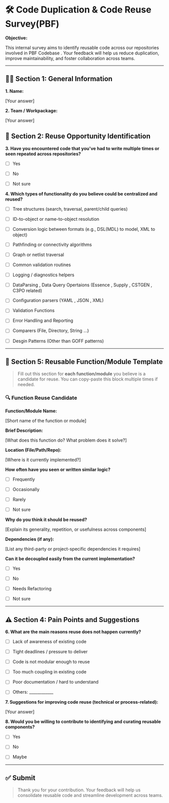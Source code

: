 # 🛠️  Code Duplication & Code Reuse Survey(PBF)



**Objective:**  

This internal survey aims to identify reusable code across our repositories involved in PBF Codebase . Your feedback will help us reduce duplication, improve maintainability, and foster collaboration across teams.



---



## 🧑‍💻 Section 1: General Information



**1. Name:**  

[Your answer]



**2. Team / Workpackage:**  

[Your answer]



## 🔁 Section 2: Reuse Opportunity Identification



**3. Have you encountered code that you've had to write multiple times or seen repeated across repositories?**  

- [ ] Yes  

- [ ] No  

- [ ] Not sure



**4. Which types of functionality do you believe could be centralized and reused?**  

- [ ] Tree structures (search, traversal, parent/child queries)  

- [ ] ID-to-object or name-to-object resolution  

- [ ] Conversion logic between  formats (e.g., DSL(MDL) to model, XML to object)  

- [ ] Pathfinding or connectivity algorithms  

- [ ] Graph or netlist traversal  

- [ ] Common validation routines  

- [ ] Logging / diagnostics helpers

- [ ] DataParsing , Data Query Opertaions (Essence , Supply , CSTGEN , C3PO related)

- [ ] Configuration parsers  (YAML , JSON , XML)

- [ ] Validation Functions

- [ ] Error Handling and Reporting

- [ ] Comparers (File, Directory, String ...)

- [ ] Desgin Patterns (Other than GOFF patterns)
      





---

## 🧩 Section 5: Reusable Function/Module Template



> Fill out this section for **each function/module** you believe is a candidate for reuse. You can copy-paste this block multiple times if needed.



### 🔍 Function Reuse Candidate



**Function/Module Name:**  

[Short name of the function or module]



**Brief Description:**  

[What does this function do? What problem does it solve?]



**Location (File/Path/Repo):**  

[Where is it currently implemented?]



**How often have you seen or written similar logic?**  

- [ ] Frequently  

- [ ] Occasionally  

- [ ] Rarely  

- [ ] Not sure



**Why do you think it should be reused?**  

[Explain its generality, repetition, or usefulness across components]



**Dependencies (if any):**  

[List any third-party or project-specific dependencies it requires]



**Can it be decoupled easily from the current implementation?**  

- [ ] Yes  

- [ ] No  

- [ ] Needs Refactoring  

- [ ] Not sure



---



## ⚠️ Section 4: Pain Points and Suggestions



**6. What are the main reasons reuse does not happen currently?**  

- [ ] Lack of awareness of existing code  

- [ ] Tight deadlines / pressure to deliver  

- [ ] Code is not modular enough to reuse  

- [ ] Too much coupling in existing code  

- [ ] Poor documentation / hard to understand  

- [ ] Others: ____________



**7. Suggestions for improving code reuse (technical or process-related):**  

[Your answer]



**8. Would you be willing to contribute to identifying and curating reusable components?**  

- [ ] Yes  

- [ ] No  

- [ ] Maybe



---



## ✅ Submit



> Thank you for your contribution. Your feedback will help us consolidate reusable code and streamline development across teams.

